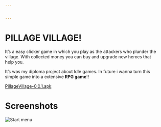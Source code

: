 ```yaml
---


---
```


<h1 id="pillage-village">PILLAGE VILLAGE!</h1>
<p>It’s a easy clicker game in which you play as the attackers who plunder the village. With collected money you can buy and upgrade new heroes that help you.</p>
<p>It’s was my diploma project about Idle games. In future i wanna turn this simple game into a extensive <strong>RPG game</strong>!!</p>

[PillageVillage-0.0.1.apk](https://github.com/jaroslawrutk/PillageVillage/releases/download/0.0.1/PillageVillage-0.0.1.apk)

<h1 id="screenshots">Screenshots</h1>
<p><img src="https://i.imgur.com/lvW9ozz.png" alt="Start menu" title="pvs1"><br></p>


